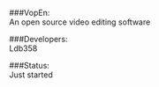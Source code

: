 ###VopEn:  
An open source video editing software

###Developers:  
Ldb358

###Status:  
Just started